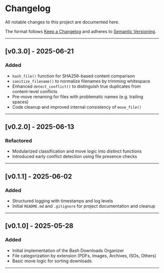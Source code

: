 # Changelog

All notable changes to this project are documented here.

The format follows [Keep a Changelog](https://keepachangelog.com/en/1.0.0/) and adheres to [Semantic Versioning](https://semver.org/spec/v2.0.0.html).

---

## [v0.3.0] - 2025-06-21
### Added
- `hash_file()` function for SHA256-based content comparison
- `sanitize_filename()` to normalize filenames by trimming whitespace
- Enhanced `detect_conflict()` to distinguish true duplicates from content-level conflicts
- Pre-move renaming for files with problematic names (e.g. trailing spaces)
- Code cleanup and improved internal consistency of `move_file()`

---

## [v0.2.0] - 2025-06-13
### Refactored
- Modularized classification and move logic into distinct functions
- Introduced early conflict detection using file presence checks

---

## [v0.1.1] - 2025-06-02
### Added
- Structured logging with timestamps and log levels
- Initial `README.md` and `.gitignore` for project documentation and cleanup

---

## [v0.1.0] - 2025-05-28
### Added
- Initial implementation of the Bash Downloads Organizer
- File categorization by extension (PDFs, Images, Archives, ISOs, Others)
- Basic move logic for sorting downloads

---

